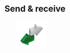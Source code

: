 # Send & receive

<figure><img src="../../.gitbook/assets/Send_and_receive.png" alt=""><figcaption></figcaption></figure>
